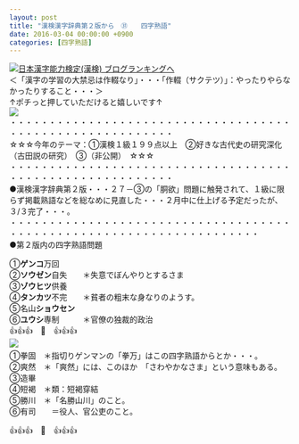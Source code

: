 ```yaml
---
layout: post
title: "漢検漢字辞典第２版から　㉛　　四字熟語"
date: 2016-03-04 00:00:00 +0900
categories: [四字熟語]
---
```


[![](/syuusyuu9701/assets/images/漢検漢字辞典第２版から-㉛-四字熟語-br_c_3028_1.gif)](http://blog.with2.net/link.php?1659096:3028 "日本漢字能力検定(漢検) ブログランキングへ")[日本漢字能力検定(漢検) ブログランキングへ](http://blog.with2.net/link.php?1659096:3028)  
＜「漢字の学習の大禁忌は作輟なり」・・・「作輟（サクテツ）」：やったりやらなかったりすること・・・＞  
↑ポチっと押していただけると嬉しいです↑   
![](/syuusyuu9701/assets/images/漢検漢字辞典第２版から-㉛-四字熟語-338582fe8aa448b8d0ede839442f42a7.png)  
・・・・・・・・・・・・・・・・・・・・・・・・・・・・・・・・・・・・・・・・・・・・・・・・・・・・・・・・・  
☆☆☆今年のテーマ：①漢検１級１９９点以上　②好きな古代史の研究深化（古田説の研究）　③（非公開）　☆☆☆　　  
・・・・・・・・・・・・・・・・・・・・・・・・・・・・・・・・・・・・・・・・・・・・・・・・・・・・・・・・・  
●漢検漢字辞典第２版・・・２７－③の「胴欲」問題に触発されて、１級に限らず掲載熟語などを総なめに見直した・・・２月中に仕上げる予定だったが、３/３完了・・・。  
・・・・・・・・・・・・・・・・・・・・・・・・・・・・・・・・・・・・・・・・・・・・・・・・・・・・・・・・・・・・・・・・・・・・  
●第２版内の四字熟語問題  
  
①**ゲンコ**万回  
②**ソウゼン**自失　　＊失意でぼんやりとするさま  
③**ゾウヒツ**供養  
④**タンカツ**不完　　＊貧者の粗末な身なりのようす。  
⑤名山**ショウセン**  
⑥**ユウシ**専制　　　＊官僚の独裁的政治  
👍👍👍　🐒　👍👍👍  
![](/syuusyuu9701/assets/images/漢検漢字辞典第２版から-㉛-四字熟語-b71e752d17299f95e9dd11dd3aa28acf.png)　  
①拳固　＊指切りゲンマンの「拳万」はこの四字熟語からとか・・・。  
②爽然　＊「爽然」には、このほか　「さわやかなさま」という意味もある。  
③造畢  
④短褐　＊類：短褐穿結  
⑤勝川　＊「名勝山川」のこと。  
⑥有司　　＝役人、官公吏のこと。  
  
👍👍👍　🐒　👍👍👍  